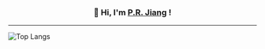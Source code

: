 <h3 align="center">👋 Hi, I'm <a href="https://prjiang.github.io">P.R. Jiang</a> !</h3>

<hr>

![Top Langs](https://github-readme-stats.vercel.app/api/top-langs/?username=prjiang&theme=buefy&layout=compact)
<!--
**prjiang/prjiang** is a ✨ _special_ ✨ repository because its `README.md` (this file) appears on your GitHub profile.

Here are some ideas to get you started:

- 🔭 I’m currently working on ...
- 🌱 I’m currently learning ...
- 👯 I’m looking to collaborate on ...
- 🤔 I’m looking for help with ...
- 💬 Ask me about ...
- 📫 How to reach me: ...
- 😄 Pronouns: ...
- ⚡ Fun fact: ...

### Hi there 👋
-->
